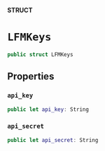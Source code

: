 **STRUCT**

# `LFMKeys`

```swift
public struct LFMKeys
```

## Properties
### `api_key`

```swift
public let api_key: String
```

### `api_secret`

```swift
public let api_secret: String
```
